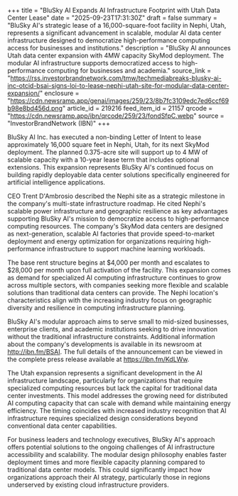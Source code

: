 +++
title = "BluSky AI Expands AI Infrastructure Footprint with Utah Data Center Lease"
date = "2025-09-23T17:31:30Z"
draft = false
summary = "BluSky AI's strategic lease of a 16,000-square-foot facility in Nephi, Utah, represents a significant advancement in scalable, modular AI data center infrastructure designed to democratize high-performance computing access for businesses and institutions."
description = "BluSky AI announces Utah data center expansion with 4MW capacity SkyMod deployment. The modular AI infrastructure supports democratized access to high-performance computing for businesses and academia."
source_link = "https://rss.investorbrandnetwork.com/tmw/techmediabreaks-blusky-ai-inc-otcid-bsai-signs-loi-to-lease-nephi-utah-site-for-modular-data-center-expansion/"
enclosure = "https://cdn.newsramp.app/genai/images/259/23/8b7fc3109edc7ed6ccf69b98e8bd456d.png"
article_id = 219216
feed_item_id = 21157
qrcode = "https://cdn.newsramp.app/ibn/qrcode/259/23/fondSfpC.webp"
source = "InvestorBrandNetwork (IBN)"
+++

<p>BluSky AI Inc. has executed a non-binding Letter of Intent to lease approximately 16,000 square feet in Nephi, Utah, for its next SkyMod deployment. The planned 0.375-acre site will support up to 4 MW of scalable capacity with a 10-year lease term that includes optional extensions. This expansion represents BluSky AI's continued focus on building rapidly deployable data center solutions specifically engineered for artificial intelligence applications.</p><p>CEO Trent D'Ambrosio described the Nephi site as a strategic milestone in the company's multi-state infrastructure roadmap. He cited Nephi's scalable power infrastructure and geographic resilience as key advantages supporting BluSky AI's mission to democratize access to high-performance computing resources. The company's SkyMod data centers are designed as next-generation, scalable AI factories that provide speed-to-market deployment and energy optimization for organizations requiring high-performance infrastructure to support machine learning workloads.</p><p>The base rent structure begins at $4,000 per month and escalates to $28,000 per month upon full activation of the facility. This expansion comes as demand for specialized AI computing infrastructure continues to grow across multiple sectors, with companies seeking more flexible and scalable solutions than traditional data centers can provide. The Nephi location's characteristics align with the increasing industry focus on geographic diversity and resilience in computing infrastructure planning.</p><p>BluSky AI's modular approach aims to serve small to mid-sized businesses, enterprise clients, and academic institutions seeking to drive innovation without the traditional infrastructure constraints. Additional information about the company's developments is available in its newsroom at <a href="http://ibn.fm/BSAI" rel="nofollow" target="_blank">http://ibn.fm/BSAI</a>. The full details of the announcement can be viewed in the complete press release available at <a href="https://ibn.fm/KdLWw" rel="nofollow" target="_blank">https://ibn.fm/KdLWw</a>.</p><p>The Utah expansion represents a significant development in the AI infrastructure landscape, particularly for organizations that require specialized computing resources but lack the capital for traditional data center investments. This model addresses the growing need for distributed AI computing capacity that can scale with demand while maintaining energy efficiency. The timing coincides with increased industry recognition that AI infrastructure requires specialized design considerations beyond conventional data center capabilities.</p><p>For business leaders and technology executives, BluSky AI's approach offers potential solutions to the ongoing challenges of AI infrastructure accessibility and scalability. The modular design philosophy enables faster deployment times and more flexible capacity planning compared to traditional data center models. This could significantly impact how organizations approach their AI strategy, particularly those in regions underserved by existing cloud infrastructure providers.</p>